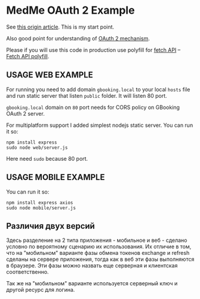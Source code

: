 # MedMe OAuth 2 Example

See [this origin article](https://www.sohamkamani.com/blog/javascript/2018-06-24-oauth-with-node-js/).
This is my start point.

Also good point for understanding of [OAuth 2 mechanism](https://itnext.io/an-oauth-2-0-introduction-for-beginners-6e386b19f7a9).

Please if you will use this code in production use polyfill for [fetch API](https://developer.mozilla.org/ru/docs/Web/API/Fetch_API) – [Fetch API polyfill](https://github.com/github/fetch).

## USAGE WEB EXAMPLE

For running you need to add domain `gbooking.local` to your local `hosts` file and run static server that listen `public` folder.
It will listen 80 port.

`gbooking.local` domain on `80` port needs for CORS policy on GBooking OAuth 2 server.

For multiplatform support I added simplest nodejs static server. You can run it so:

````
npm install express
sudo node web/server.js
````

Here need `sudo` because 80 port.

## USAGE MOBILE EXAMPLE

You can run it so:

````
npm install express axios
sudo node mobile/server.js
````

## Различия двух версий

Здесь разделение на 2 типа приложения - мобильное и веб - сделано условно по вероятному сценарию их использования.
Их отличие в том, что на "мобильном" варианте фазы обмена токенов exchange и refresh 
сделаны на сервере приложения, тогда как в веб эти фазы выполняются в браузере.
Эти фазы можно назвать еще серверная и клиентская соответственно.

Так же на "мобильном" варианте используется серверный ключ и другой ресурс для логина.
